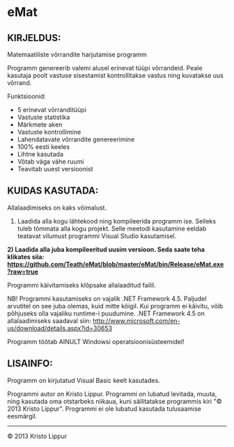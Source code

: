 eMat
========

KIRJELDUS:
--------------------------------------------------------
Matemaatiliste võrrandite harjutamise programm

Programm genereerib valemi alusel erinevat tüüpi võrrandeid. Peale kasutaja poolt vastuse sisestamist kontrollitakse vastus ning kuvatakse uus võrrand.

Funktsioonid:
- 5 erinevat võrranditüüpi
- Vastuste statistika
- Märkmete aken
- Vastuste kontrollimine
- Lahendatavate võrrandite genereerimine
- 100% eesti keeles
- Lihtne kasutada
- Võtab väga vähe ruumi
- Teavitab uuest versioonist

KUIDAS KASUTADA:
--------------------------------------------------------

Allalaadimiseks on kaks võimalust.

1) Laadida alla kogu lähtekood ning kompileerida programm ise. Selleks tuleb tõmmata alla kogu projekt. Selle meetodi kasutamine eeldab teatavat vilumust programmi Visual Studio kasutamisel.

**2) Laadida alla juba kompileeritud uusim versioon. Seda saate teha klikates siia: https://github.com/Teath/eMat/blob/master/eMat/bin/Release/eMat.exe?raw=true**


Programmi käivitamiseks klõpsake allalaaditud failil.

NB! Programmi kasutamiseks on vajalik .NET Framework 4.5. Paljudel arvutitel on see juba olemas, kuid mitte kõigil.
Kui programm ei käivitu, võib põhjuseks olla vajaliku runtime-i puudumine. .NET Framework 4.5 on allalaadimiseks saadaval siin: http://www.microsoft.com/en-us/download/details.aspx?id=30653

Programm töötab AINULT Windowsi operatsioonisüsteemidel!

LISAINFO:
--------------------------------------------------------

Programm on kirjutatud Visual Basic keelt kasutades.

Programmi autor on Kristo Lippur. Programmi on lubatud levitada, muuta, ning kasutada oma otstarbeks niikaua, kuni säilitatakse programmis kiri "© 2013 Kristo Lippur".
Programmi ei ole lubatud kasutada tulusaamise eesmärgil.

---------

© 2013 Kristo Lippur
